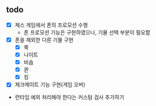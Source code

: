 ## todo

- [x] 체스 게임에서 폰의 프로모션 수행
    - 폰 프로모션 기능은 구현하였으나, 기물 선택 부분이 필요함
- [x] 폰을 제외한 다른 기물 구현
    - [x] 룩
    - [x] 나이트
    - [x] 비숍
    - [x] 퀸
    - [x] 킹
- [x] 체크메이트 기능 구현(게임 오버)
- 런타임 예외 처리해야 한다는 커스텀 검사 추가하기
